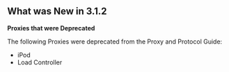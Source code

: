
## What was New in 3.1.2

**Proxies that were Deprecated**

The following Proxies were deprecated from the Proxy and Protocol Guide:

- iPod
- Load Controller